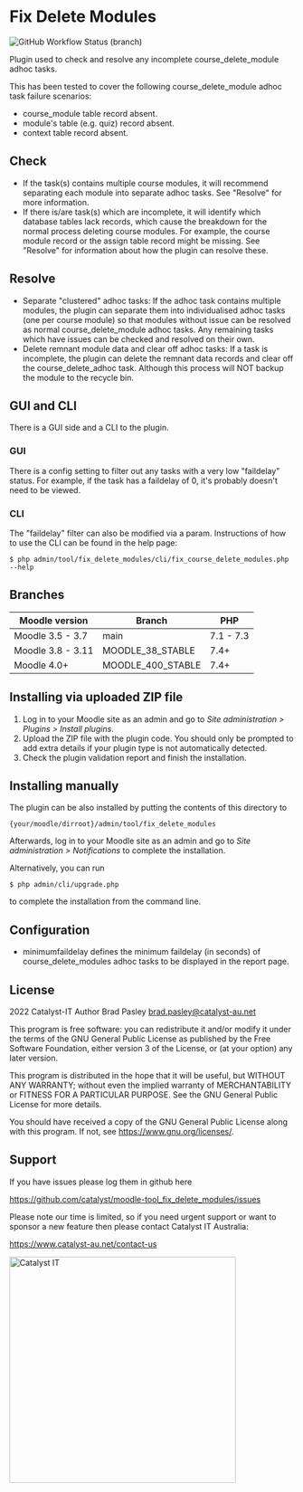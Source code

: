 # Fix Delete Modules #

![GitHub Workflow Status (branch)](https://img.shields.io/github/workflow/status/catalyst/moodle-tool_fix_delete_modules/ci/main)

Plugin used to check and resolve any incomplete course_delete_module adhoc tasks.

This has been tested to cover the following course_delete_module adhoc task failure scenarios:
- course_module table record absent.
- module's table (e.g. quiz) record absent.
- context table record absent.

## Check ##
- If the task(s) contains multiple course modules, it will recommend
  separating each module into separate adhoc tasks. See "Resolve" for more
  information.
- If there is/are task(s) which are incomplete, it will identify which database
  tables lack records, which cause the breakdown for the normal process deleting
  course modules. For example, the course module record or the assign table
  record might be missing. See "Resolve" for information about how the plugin
  can resolve these.

## Resolve ##
- Separate "clustered" adhoc tasks:
  If the adhoc task contains multiple modules, the plugin can separate them into
  individualised adhoc tasks (one per course module) so that modules without
  issue can be resolved as normal course_delete_module adhoc tasks. Any
  remaining tasks which have issues can be checked and resolved on their own.
- Delete remnant module data and clear off adhoc tasks:
  If a task is incomplete, the plugin can delete the remnant data records
  and clear off the course_delete_adhoc task. Although this process will NOT
  backup the module to the recycle bin.

## GUI and CLI ##
There is a GUI side and a CLI to the plugin.

### GUI ###
There is a config setting to filter out any tasks with a very low
"faildelay" status. For example, if the task has a faildelay of 0, it's
probably doesn't need to be viewed.

### CLI ###
The "faildelay" filter can also be modified via a param.
Instructions of how to use the CLI can be found in the help page:

    $ php admin/tool/fix_delete_modules/cli/fix_course_delete_modules.php --help

## Branches ##

| Moodle version     | Branch            | PHP       |
-------------------- | ------------------|-----------|
| Moodle 3.5 - 3.7   | main              | 7.1 - 7.3 |
| Moodle 3.8 - 3.11  | MOODLE_38_STABLE  | 7.4+      |
| Moodle 4.0+        | MOODLE_400_STABLE | 7.4+      |

## Installing via uploaded ZIP file ##

1. Log in to your Moodle site as an admin and go to _Site administration >
   Plugins > Install plugins_.
2. Upload the ZIP file with the plugin code. You should only be prompted to add
   extra details if your plugin type is not automatically detected.
3. Check the plugin validation report and finish the installation.

## Installing manually ##

The plugin can be also installed by putting the contents of this directory to

    {your/moodle/dirroot}/admin/tool/fix_delete_modules

Afterwards, log in to your Moodle site as an admin and go to _Site administration >
Notifications_ to complete the installation.

Alternatively, you can run

    $ php admin/cli/upgrade.php

to complete the installation from the command line.

## Configuration
- minimumfaildelay defines the minimum faildelay (in seconds) of
  course_delete_modules adhoc tasks to be displayed in the report page.

## License ##

2022 Catalyst-IT
Author Brad Pasley <brad.pasley@catalyst-au.net>

This program is free software: you can redistribute it and/or modify it under
the terms of the GNU General Public License as published by the Free Software
Foundation, either version 3 of the License, or (at your option) any later
version.

This program is distributed in the hope that it will be useful, but WITHOUT ANY
WARRANTY; without even the implied warranty of MERCHANTABILITY or FITNESS FOR A
PARTICULAR PURPOSE.  See the GNU General Public License for more details.

You should have received a copy of the GNU General Public License along with
this program.  If not, see <https://www.gnu.org/licenses/>.

Support
-------

If you have issues please log them in github here

https://github.com/catalyst/moodle-tool_fix_delete_modules/issues

Please note our time is limited, so if you need urgent support or want to
sponsor a new feature then please contact Catalyst IT Australia:

https://www.catalyst-au.net/contact-us

<a href="https://www.catalyst-au.net/"><img alt="Catalyst IT" src="https://cdn.rawgit.com/CatalystIT-AU/moodle-auth_saml2/master/pix/catalyst-logo.svg" width="400"></a>